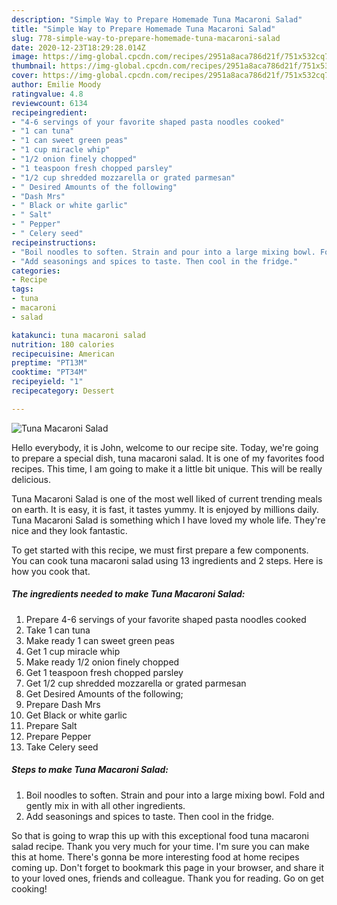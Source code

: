 ```yaml
---
description: "Simple Way to Prepare Homemade Tuna Macaroni Salad"
title: "Simple Way to Prepare Homemade Tuna Macaroni Salad"
slug: 778-simple-way-to-prepare-homemade-tuna-macaroni-salad
date: 2020-12-23T18:29:28.014Z
image: https://img-global.cpcdn.com/recipes/2951a8aca786d21f/751x532cq70/tuna-macaroni-salad-recipe-main-photo.jpg
thumbnail: https://img-global.cpcdn.com/recipes/2951a8aca786d21f/751x532cq70/tuna-macaroni-salad-recipe-main-photo.jpg
cover: https://img-global.cpcdn.com/recipes/2951a8aca786d21f/751x532cq70/tuna-macaroni-salad-recipe-main-photo.jpg
author: Emilie Moody
ratingvalue: 4.8
reviewcount: 6134
recipeingredient:
- "4-6 servings of your favorite shaped pasta noodles cooked"
- "1 can tuna"
- "1 can sweet green peas"
- "1 cup miracle whip"
- "1/2 onion finely chopped"
- "1 teaspoon fresh chopped parsley"
- "1/2 cup shredded mozzarella or grated parmesan"
- " Desired Amounts of the following"
- "Dash Mrs"
- " Black or white garlic"
- " Salt"
- " Pepper"
- " Celery seed"
recipeinstructions:
- "Boil noodles to soften. Strain and pour into a large mixing bowl. Fold and gently mix in with all other ingredients."
- "Add seasonings and spices to taste. Then cool in the fridge."
categories:
- Recipe
tags:
- tuna
- macaroni
- salad

katakunci: tuna macaroni salad 
nutrition: 180 calories
recipecuisine: American
preptime: "PT13M"
cooktime: "PT34M"
recipeyield: "1"
recipecategory: Dessert

---
```



![Tuna Macaroni Salad](https://img-global.cpcdn.com/recipes/2951a8aca786d21f/751x532cq70/tuna-macaroni-salad-recipe-main-photo.jpg)

Hello everybody, it is John, welcome to our recipe site. Today, we're going to prepare a special dish, tuna macaroni salad. It is one of my favorites food recipes. This time, I am going to make it a little bit unique. This will be really delicious.



Tuna Macaroni Salad is one of the most well liked of current trending meals on earth. It is easy, it is fast, it tastes yummy. It is enjoyed by millions daily. Tuna Macaroni Salad is something which I have loved my whole life. They're nice and they look fantastic.


To get started with this recipe, we must first prepare a few components. You can cook tuna macaroni salad using 13 ingredients and 2 steps. Here is how you cook that.

<!--inarticleads1-->

##### The ingredients needed to make Tuna Macaroni Salad:

1. Prepare 4-6 servings of your favorite shaped pasta noodles cooked
1. Take 1 can tuna
1. Make ready 1 can sweet green peas
1. Get 1 cup miracle whip
1. Make ready 1/2 onion finely chopped
1. Get 1 teaspoon fresh chopped parsley
1. Get 1/2 cup shredded mozzarella or grated parmesan
1. Get  Desired Amounts of the following;
1. Prepare Dash Mrs
1. Get  Black or white garlic
1. Prepare  Salt
1. Prepare  Pepper
1. Take  Celery seed




<!--inarticleads2-->

##### Steps to make Tuna Macaroni Salad:

1. Boil noodles to soften. Strain and pour into a large mixing bowl. Fold and gently mix in with all other ingredients.
1. Add seasonings and spices to taste. Then cool in the fridge.




So that is going to wrap this up with this exceptional food tuna macaroni salad recipe. Thank you very much for your time. I'm sure you can make this at home. There's gonna be more interesting food at home recipes coming up. Don't forget to bookmark this page in your browser, and share it to your loved ones, friends and colleague. Thank you for reading. Go on get cooking!
